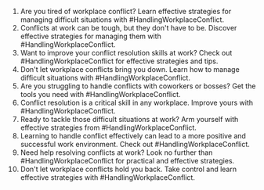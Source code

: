 1. Are you tired of workplace conflict? Learn effective strategies for managing difficult situations with #HandlingWorkplaceConflict.
2. Conflicts at work can be tough, but they don't have to be. Discover effective strategies for managing them with #HandlingWorkplaceConflict.
3. Want to improve your conflict resolution skills at work? Check out #HandlingWorkplaceConflict for effective strategies and tips.
4. Don't let workplace conflicts bring you down. Learn how to manage difficult situations with #HandlingWorkplaceConflict.
5. Are you struggling to handle conflicts with coworkers or bosses? Get the tools you need with #HandlingWorkplaceConflict.
6. Conflict resolution is a critical skill in any workplace. Improve yours with #HandlingWorkplaceConflict.
7. Ready to tackle those difficult situations at work? Arm yourself with effective strategies from #HandlingWorkplaceConflict.
8. Learning to handle conflict effectively can lead to a more positive and successful work environment. Check out #HandlingWorkplaceConflict.
9. Need help resolving conflicts at work? Look no further than #HandlingWorkplaceConflict for practical and effective strategies.
10. Don't let workplace conflicts hold you back. Take control and learn effective strategies with #HandlingWorkplaceConflict.
